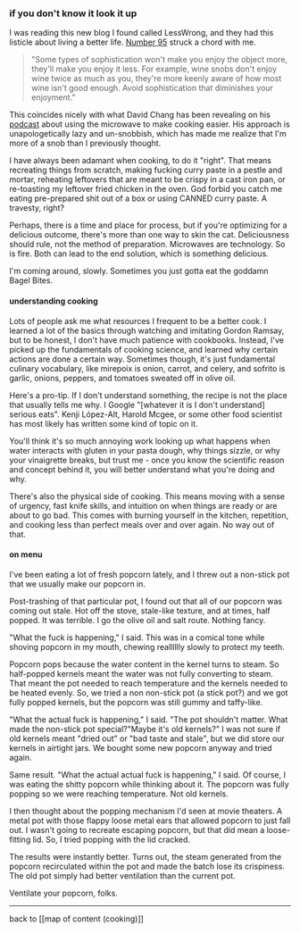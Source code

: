 ### if you don't know it look it up

I was reading this new blog I found called LessWrong, and they had this listicle about living a better life. [Number 95](https://www.lesswrong.com/posts/7hFeMWC6Y5eaSixbD/100-tips-for-a-better-life) struck a chord with me.

> "Some types of sophistication won't make you enjoy the object more, they'll make you enjoy it less. For example, wine snobs don't enjoy wine twice as much as you, they're more keenly aware of how most wine isn't good enough. Avoid sophistication that diminishes your enjoyment."

This coincides nicely with what David Chang has been revealing on his [podcast](https://open.spotify.com/show/0y4DksD5a6sJvcVR6okX5r) about using the microwave to make cooking easier. His approach is unapologetically lazy and un-snobbish, which has made me realize that I'm more of a snob than I previously thought. 

I have always been adamant when cooking, to do it "right". That means recreating things from scratch, making fucking curry paste in a pestle and mortar, reheating leftovers that are meant to be crispy in a cast iron pan, or re-toasting my leftover fried chicken in the oven. God forbid you catch me eating pre-prepared shit out of a box or using CANNED curry paste. A travesty, right?

Perhaps, there is a time and place for process, but if you're optimizing for a delicious outcome, there's more than one way to skin the cat. Deliciousness should rule, not the method of preparation. Microwaves are technology. So is fire. Both can lead to the end solution, which is something delicious. 

I'm coming around, slowly. Sometimes you just gotta eat the goddamn Bagel Bites.

#### understanding cooking

Lots of people ask me what resources I frequent to be a better cook. I learned a lot of the basics through watching and imitating Gordon Ramsay, but to be honest, I don't have much patience with cookbooks. Instead, I've picked up the fundamentals of cooking science, and learned why certain actions are done a certain way. Sometimes though, it's just fundamental culinary vocabulary, like mirepoix is onion, carrot, and celery, and sofrito is garlic, onions, peppers, and tomatoes sweated off in olive oil.  
  
Here's a pro-tip. If I don't understand something, the recipe is not the place that usually tells me why. I Google "[whatever it is I don't understand] serious eats". Kenji López-Alt, Harold Mcgee, or some other food scientist has most likely has written some kind of topic on it. 

You'll think it's so much annoying work looking up what happens when water interacts with gluten in your pasta dough, why things sizzle, or why your vinaigrette breaks, but trust me - once you know the scientific reason and concept behind it, you will better understand what you're doing and why.   
  
There's also the physical side of cooking. This means moving with a sense of urgency, fast knife skills, and intuition on when things are ready or are about to go bad. This comes with burning yourself in the kitchen, repetition, and cooking less than perfect meals over and over again. No way out of that.

#### on menu

I've been eating a lot of fresh popcorn lately, and I threw out a non-stick pot that we usually make our popcorn in.  

Post-trashing of that particular pot, I found out that all of our popcorn was coming out stale. Hot off the stove, stale-like texture, and at times, half popped. It was terrible. I go the olive oil and salt route. Nothing fancy.

"What the fuck is happening," I said. This was in a comical tone while shoving popcorn in my mouth, chewing realllllly slowly to protect my teeth.  

Popcorn pops because the water content in the kernel turns to steam. So half-popped kernels meant the water was not fully converting to steam. That meant the pot needed to reach temperature and the kernels needed to be heated evenly. So, we tried a non non-stick pot (a stick pot?) and we got fully popped kernels, but the popcorn was still gummy and taffy-like.  
  
"What the actual fuck is happening," I said. "The pot shouldn't matter. What made the non-stick pot special?"Maybe it's old kernels?" I was not sure if old kernels meant "dried out" or "bad taste and stale", but we did store our kernels in airtight jars. We bought some new popcorn anyway and tried again.  
  
Same result. "What the actual actual fuck is happening," I said. Of course, I was eating the shitty popcorn while thinking about it. The popcorn was fully popping so we were reaching temperature. Not old kernels.

I then thought about the popping mechanism I'd seen at movie theaters. A metal pot with those flappy loose metal ears that allowed popcorn to just fall out. I wasn't going to recreate escaping popcorn, but that did mean a loose-fitting lid. So, I tried popping with the lid cracked.  

The results were instantly better. Turns out, the steam generated from the popcorn recirculated within the pot and made the batch lose its crispiness. The old pot simply had better ventilation than the current pot.

Ventilate your popcorn, folks.

---

back to [[map of content (cooking)]]